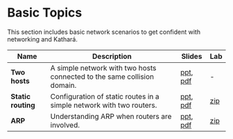 # Basic Topics
This section includes basic network scenarios to get confident with networking and Kathará.

| Name               | Description                                                             | Slides                                                                                                              | Lab                                                  |
|--------------------|-------------------------------------------------------------------------|---------------------------------------------------------------------------------------------------------------------|------------------------------------------------------|
| **Two hosts**      | A simple network with two hosts connected to the same collision domain. | [ppt](two-hosts/003-kathara-lab_two-hosts.pptx), [pdf](two-hosts/003-kathara-lab_two-hosts.pdf)                     | -                                                    |
| **Static routing** | Configuration of static routes in a simple network with two routers.    | [ppt](static-routing/004-kathara-lab_static-routing.pptx), [pdf](static-routing/004-kathara-lab_static-routing.pdf) | [zip](static-routing/kathara-lab_static-routing.zip) |
| **ARP**            | Understanding ARP when routers are involved.                            | [ppt](arp/005-kathara-lab_arp.ppt), [pdf](arp/005-kathara-lab_arp.pdf)                                              | [zip](arp/kathara-lab_arp.zip)                       |